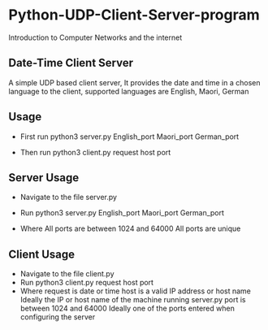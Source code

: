 # Python-UDP-Client-Server-program
Introduction to Computer Networks and the internet

## Date-Time Client Server
A simple UDP based client server, It provides the date and time in a chosen language to the client, supported languages are English, Maori, German

## Usage
* First run python3 server.py English_port Maori_port German_port

* Then run python3 client.py request host port

## Server Usage

* Navigate to the file server.py

* Run python3 server.py English_port Maori_port German_port
* Where
    All ports are between 1024 and 64000
    All ports are unique

## Client Usage
* Navigate to the file client.py
* Run python3 client.py request host port
* Where
  request is date or time
  host is a valid IP address or host name
  Ideally the IP or host name of the machine running server.py
  port is between 1024 and 64000
  Ideally one of the ports entered when configuring the server
